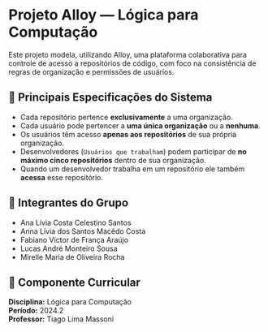 # Projeto Alloy — Lógica para Computação

Este projeto modela, utilizando Alloy, uma plataforma colaborativa para controle de acesso a repositórios de código, com foco na consistência de regras de organização e permissões de usuários.

## 🧩 Principais Especificações do Sistema

- Cada repositório pertence **exclusivamente** a uma organização.
- Cada usuário pode pertencer a **uma única organização** ou a **nenhuma**.
- Os usuários têm acesso **apenas aos repositórios** de sua própria organização.
- Desenvolvedores (`Usuários que trabalham`) podem participar de **no máximo cinco repositórios** dentro de sua organização.
- Quando um desenvolvedor trabalha em um repositório ele também **acessa** esse repositório.

## 👥 Integrantes do Grupo

- Ana Lívia Costa Celestino Santos  
- Anna Lívia dos Santos Macêdo Costa  
- Fabiano Victor de França Araújo  
- Lucas André Monteiro Sousa
- Mirelle Maria de Oliveira Rocha

## 📘 Componente Curricular

**Disciplina:** Lógica para Computação  
**Período:** 2024.2  
**Professor:** Tiago Lima Massoni
